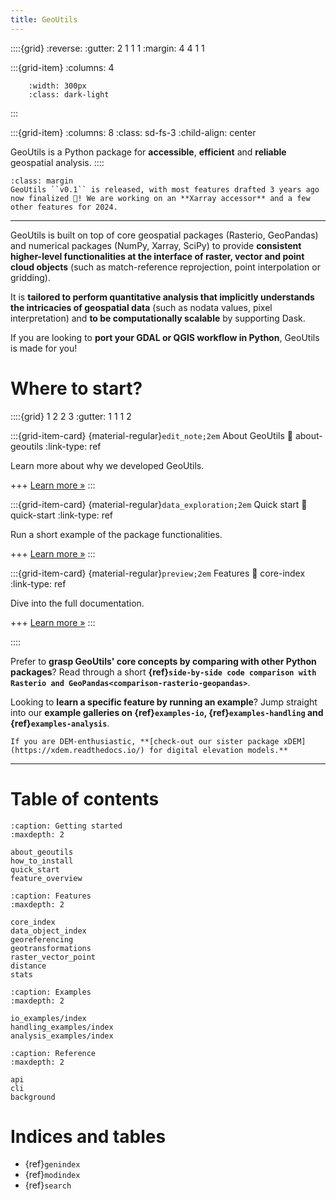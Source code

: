 ```yaml
---
title: GeoUtils
---
```


::::{grid}
:reverse:
:gutter: 2 1 1 1
:margin: 4 4 1 1

:::{grid-item}
:columns: 4

```{image} ./_static/logo_only.png
    :width: 300px
    :class: dark-light
```
:::

:::{grid-item}
:columns: 8
:class: sd-fs-3
:child-align: center

GeoUtils is a Python package for **accessible**, **efficient** and **reliable** geospatial analysis.
::::

```{important}
:class: margin
GeoUtils ``v0.1`` is released, with most features drafted 3 years ago now finalized 🎉! We are working on an **Xarray accessor** and a few other features for 2024.
```

----------------

GeoUtils is built on top of core geospatial packages (Rasterio, GeoPandas) and numerical packages 
(NumPy, Xarray, SciPy) to provide **consistent higher-level functionalities at the interface of raster, vector and point 
cloud objects** (such as match-reference reprojection, point interpolation or gridding).

It is **tailored to perform quantitative analysis that implicitly understands the intricacies of geospatial data** 
(such as nodata values, pixel interpretation) and **to be computationally scalable** by supporting Dask. 

If you are looking to **port your GDAL or QGIS workflow in Python**, GeoUtils is made for you!

# Where to start?

::::{grid} 1 2 2 3
:gutter: 1 1 1 2

:::{grid-item-card} {material-regular}`edit_note;2em` About GeoUtils
:link: about-geoutils
:link-type: ref

Learn more about why we developed GeoUtils.

+++
[Learn more »](about_geoutils)
:::

:::{grid-item-card} {material-regular}`data_exploration;2em` Quick start
:link: quick-start
:link-type: ref

Run a short example of the package functionalities.

+++
[Learn more »](quick_start)
:::

:::{grid-item-card} {material-regular}`preview;2em` Features
:link: core-index
:link-type: ref

Dive into the full documentation.

+++
[Learn more »](core_index)
:::

::::

Prefer to **grasp GeoUtils' core concepts by comparing with other Python packages**? Read through a short **{ref}`side-by-side code comparison with Rasterio and GeoPandas<comparison-rasterio-geopandas>`**.

Looking to **learn a specific feature by running an example**? Jump straight into our **example galleries on {ref}`examples-io`, {ref}`examples-handling` and {ref}`examples-analysis`**.


```{seealso}
If you are DEM-enthusiastic, **[check-out our sister package xDEM](https://xdem.readthedocs.io/) for digital elevation models.**
```
----------------

# Table of contents

```{toctree}
:caption: Getting started
:maxdepth: 2

about_geoutils
how_to_install
quick_start
feature_overview
```

```{toctree}
:caption: Features
:maxdepth: 2

core_index
data_object_index
georeferencing
geotransformations
raster_vector_point
distance
stats
```

```{toctree}
:caption: Examples
:maxdepth: 2

io_examples/index
handling_examples/index
analysis_examples/index
```

```{toctree}
:caption: Reference
:maxdepth: 2

api
cli
background
```

# Indices and tables

- {ref}`genindex`
- {ref}`modindex`
- {ref}`search`
